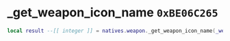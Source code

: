 # _get_weapon_icon_name `0xBE06C265`

```lua
local result --[[ integer ]] = natives.weapon._get_weapon_icon_name(_weaponmodel --[[ number ]])
```